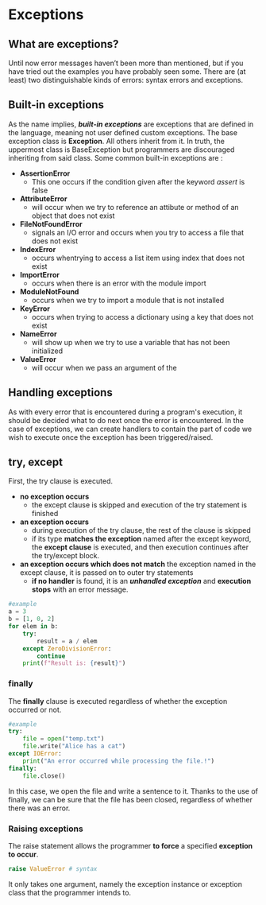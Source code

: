 # Exceptions
## What are exceptions?
Until now error messages haven’t been more than mentioned, but if you have tried out the examples you have probably seen some. 
There are (at least) two distinguishable kinds of errors: syntax errors and exceptions.

## Built-in exceptions
As the name implies, **_built-in exceptions_** are exceptions that are defined in the language, 
meaning not user defined custom exceptions.
The base exception class is **Exception**. All others inherit from it.
In truth, the uppermost class is BaseException but programmers are discouraged inheriting from said class.
Some common built-in exceptions are :
- **AssertionError**
  - This one occurs if the condition given after the keyword _assert_ is false 
- **AttributeError**
  - will occur when we try to reference an attibute or method of an object that does not exist
- **FileNotFoundError**
  - signals an I/O error and occurs when you try to access a file that does not exist
- **IndexError**
  - occurs whentrying to access a list item using index that does not exist
- **ImportError**
  - occurs when there is an error with the module import
- **ModuleNotFound**
  - occurs when we try to import a module that is not installed
- **KeyError**
  - occurs when trying to access a dictionary using a key that does not exist
- **NameError**
  - will show up when we try to use a variable that has not been initialized
- **ValueError**
  - will occur when we pass an argument of the 
## Handling exceptions
As with every error that is encountered during a program's execution, it should be decided what to 
do next once the error is encountered. In the case of exceptions, we can create handlers to contain the part of code
we wish to execute once the exception has been triggered/raised.

## try, except

First, the try clause is executed.

- **no exception occurs**
  - the except clause is skipped and execution of the try statement is finished
- **an exception occurs**
  - during execution of the try clause, the rest of the clause is skipped
  - if its type **matches the exception** named after the except keyword, the **except clause** is executed, and then execution continues after the try/except block.
- **an exception occurs which does not match** the exception named in the except clause,
it is passed on to outer try statements
  - **if no handler** is found, it is an **_unhandled exception_** and **execution stops** with an error message.

```python
#example
a = 3
b = [1, 0, 2]
for elem in b:
    try:
        result = a / elem
    except ZeroDivisionError:
        continue
    print(f"Result is: {result}")
```

### finally
The **finally** clause is executed regardless of whether the exception occurred or not.

```python
#example
try:
    file = open("temp.txt")
    file.write("Alice has a cat")
except IOError:
    print("An error occurred while processing the file.!")
finally:
    file.close()
```

In this case, we open the file and write a sentence to it. Thanks to the use of finally, we can be sure that the file has been closed, regardless of whether there was an error.

### Raising exceptions
The raise statement allows the programmer **to force** a specified **exception to occur**.
```python
raise ValueError # syntax 
 ```
It only takes one argument, namely the exception instance or exception class that the programmer intends to.